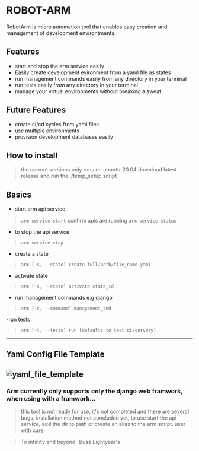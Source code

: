 # ROBOT-ARM

RobotArm is micro automation tool that enables easy creation and management of development environtments.

## Features
- start and stop the arm service easily
- Easily create development evironment from a yaml file as states
- run management commands easily from any directory in your terminal
- run tests easily from any directory in your terminal
- manage your virtual environments without breaking a sweat

## Future Features
- create ci/cd cycles from yaml files
- use multiple environments
- provision development databases easily

## How to install
> the current versions only runs on ubuntu-20.04
> download latest release
> and run the ./temp_setup script

## Basics
- start arm api service
> `` arm service start ``
> confirm apis are running ``arm service status``

- to stop the api service
> `` arm service stop ``

- create a state
> ``arm [-s, --state] create full/path/file_name.yaml``

- activate state
> ``arm [-s, --state] activate state_id``

- run management commands e.g django
>``arm [-c, --command] management_cmd``
    
-run tests
>``arm [-t, --tests] run [defaults to test discorvery)``

------------------------------------------------------------------------------------------------------------------------
## Yaml Config File Template
![yaml_file_template](https://user-images.githubusercontent.com/41565098/161405937-e4ecefe8-738b-434e-9666-4ab98f40be64.jpg)
--------------------------------------------------------------------------------------------------------------------------

### Arm currently only supports only the django web framwork, when using with a framwork...

> this tool is not ready for use, it's not completed and there are several bugs, installation method not concluded yet, to use start the api service, add the dir to path or create an alias to the arm script. user with care.

> To infinity and beyond
> -Buzz Lightyear's
